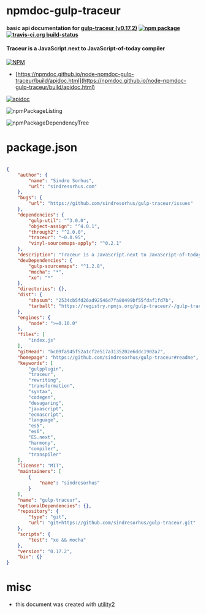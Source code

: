 # npmdoc-gulp-traceur

#### basic api documentation for  [gulp-traceur (v0.17.2)](https://github.com/sindresorhus/gulp-traceur#readme)  [![npm package](https://img.shields.io/npm/v/npmdoc-gulp-traceur.svg?style=flat-square)](https://www.npmjs.org/package/npmdoc-gulp-traceur) [![travis-ci.org build-status](https://api.travis-ci.org/npmdoc/node-npmdoc-gulp-traceur.svg)](https://travis-ci.org/npmdoc/node-npmdoc-gulp-traceur)

#### Traceur is a JavaScript.next to JavaScript-of-today compiler

[![NPM](https://nodei.co/npm/gulp-traceur.png?downloads=true&downloadRank=true&stars=true)](https://www.npmjs.com/package/gulp-traceur)

- [https://npmdoc.github.io/node-npmdoc-gulp-traceur/build/apidoc.html](https://npmdoc.github.io/node-npmdoc-gulp-traceur/build/apidoc.html)

[![apidoc](https://npmdoc.github.io/node-npmdoc-gulp-traceur/build/screenCapture.buildCi.browser.%252Ftmp%252Fbuild%252Fapidoc.html.png)](https://npmdoc.github.io/node-npmdoc-gulp-traceur/build/apidoc.html)

![npmPackageListing](https://npmdoc.github.io/node-npmdoc-gulp-traceur/build/screenCapture.npmPackageListing.svg)

![npmPackageDependencyTree](https://npmdoc.github.io/node-npmdoc-gulp-traceur/build/screenCapture.npmPackageDependencyTree.svg)



# package.json

```json

{
    "author": {
        "name": "Sindre Sorhus",
        "url": "sindresorhus.com"
    },
    "bugs": {
        "url": "https://github.com/sindresorhus/gulp-traceur/issues"
    },
    "dependencies": {
        "gulp-util": "^3.0.0",
        "object-assign": "^4.0.1",
        "through2": "^2.0.0",
        "traceur": "~0.0.95",
        "vinyl-sourcemaps-apply": "^0.2.1"
    },
    "description": "Traceur is a JavaScript.next to JavaScript-of-today compiler",
    "devDependencies": {
        "gulp-sourcemaps": "^1.2.8",
        "mocha": "*",
        "xo": "*"
    },
    "directories": {},
    "dist": {
        "shasum": "2534cb5fd26ad92546d7fa80499bf55fdaf1fd7b",
        "tarball": "https://registry.npmjs.org/gulp-traceur/-/gulp-traceur-0.17.2.tgz"
    },
    "engines": {
        "node": ">=0.10.0"
    },
    "files": [
        "index.js"
    ],
    "gitHead": "bc09fa945f52a1cf2e517a3135202e6ddc1902a7",
    "homepage": "https://github.com/sindresorhus/gulp-traceur#readme",
    "keywords": [
        "gulpplugin",
        "traceur",
        "rewriting",
        "transformation",
        "syntax",
        "codegen",
        "desugaring",
        "javascript",
        "ecmascript",
        "language",
        "es5",
        "es6",
        "ES.next",
        "harmony",
        "compiler",
        "transpiler"
    ],
    "license": "MIT",
    "maintainers": [
        {
            "name": "sindresorhus"
        }
    ],
    "name": "gulp-traceur",
    "optionalDependencies": {},
    "repository": {
        "type": "git",
        "url": "git+https://github.com/sindresorhus/gulp-traceur.git"
    },
    "scripts": {
        "test": "xo && mocha"
    },
    "version": "0.17.2",
    "bin": {}
}
```



# misc
- this document was created with [utility2](https://github.com/kaizhu256/node-utility2)
